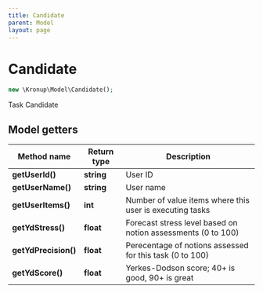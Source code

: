 ```yaml
---
title: Candidate
parent: Model
layout: page
---
```


# Candidate

```php
new \Kronup\Model\Candidate();
```

Task Candidate

## Model getters

Method name | Return type | Description
------------ | ------------- | -------------
**getUserId()** | **string** | User ID
**getUserName()** | **string** | User name
**getUserItems()** | **int** | Number of value items where this user is executing tasks
**getYdStress()** | **float** | Forecast stress level based on notion assessments (0 to 100)
**getYdPrecision()** | **float** | Perecentage of notions assessed for this task (0 to 100)
**getYdScore()** | **float** | Yerkes-Dodson score; 40+ is good, 90+ is great

